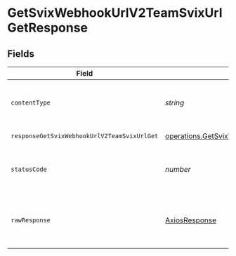 # GetSvixWebhookUrlV2TeamSvixUrlGetResponse


## Fields

| Field                                                                                                                                                                                                 | Type                                                                                                                                                                                                  | Required                                                                                                                                                                                              | Description                                                                                                                                                                                           |
| ----------------------------------------------------------------------------------------------------------------------------------------------------------------------------------------------------- | ----------------------------------------------------------------------------------------------------------------------------------------------------------------------------------------------------- | ----------------------------------------------------------------------------------------------------------------------------------------------------------------------------------------------------- | ----------------------------------------------------------------------------------------------------------------------------------------------------------------------------------------------------- |
| `contentType`                                                                                                                                                                                         | *string*                                                                                                                                                                                              | :heavy_check_mark:                                                                                                                                                                                    | HTTP response content type for this operation                                                                                                                                                         |
| `responseGetSvixWebhookUrlV2TeamSvixUrlGet`                                                                                                                                                           | [operations.GetSvixWebhookUrlV2TeamSvixUrlGetResponseGetSvixWebhookUrlV2TeamSvixUrlGet](../../../sdk/models/operations/getsvixwebhookurlv2teamsvixurlgetresponsegetsvixwebhookurlv2teamsvixurlget.md) | :heavy_minus_sign:                                                                                                                                                                                    | Successful Response                                                                                                                                                                                   |
| `statusCode`                                                                                                                                                                                          | *number*                                                                                                                                                                                              | :heavy_check_mark:                                                                                                                                                                                    | HTTP response status code for this operation                                                                                                                                                          |
| `rawResponse`                                                                                                                                                                                         | [AxiosResponse](https://axios-http.com/docs/res_schema)                                                                                                                                               | :heavy_check_mark:                                                                                                                                                                                    | Raw HTTP response; suitable for custom response parsing                                                                                                                                               |